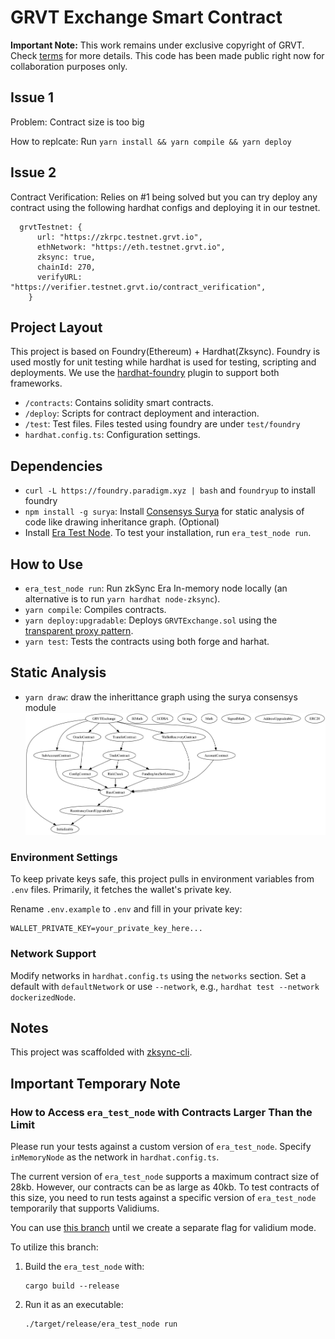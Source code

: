# GRVT Exchange Smart Contract

**Important Note:** This work remains under exclusive copyright of GRVT. Check [terms](https://github.com/gravity-technologies/contracts/blob/master/LICENSE.md) for more details. This code has been made public right now for collaboration purposes only.

## Issue 1

Problem: Contract size is too big

How to replcate: Run `yarn install && yarn compile && yarn deploy`

## Issue 2

Contract Verification: Relies on #1 being solved but you can try deploy any contract using the following hardhat configs and deploying it in our testnet.

```
  grvtTestnet: {
      url: "https://zkrpc.testnet.grvt.io",
      ethNetwork: "https://eth.testnet.grvt.io",
      zksync: true,
      chainId: 270,
      verifyURL: "https://verifier.testnet.grvt.io/contract_verification",
    }
```

## Project Layout

This project is based on Foundry(Ethereum) + Hardhat(Zksync). Foundry is used mostly for unit testing while hardhat is used for testing, scripting and deployments. We use the [hardhat-foundry](https://hardhat.org/hardhat-runner/plugins/nomicfoundation-hardhat-foundry) plugin to support both frameworks.

- `/contracts`: Contains solidity smart contracts.
- `/deploy`: Scripts for contract deployment and interaction.
- `/test`: Test files. Files tested using foundry are under `test/foundry`
- `hardhat.config.ts`: Configuration settings.

## Dependencies

- `curl -L https://foundry.paradigm.xyz | bash` and `foundryup` to install foundry
- `npm install -g surya`: Install [Consensys Surya](https://github.com/ConsenSys/surya?tab=readme-ov-file) for static analysis of code like drawing inheritance graph. (Optional)
- Install [Era Test Node](https://docs.zksync.io/build/test-and-debug/era-test-node.html#understanding-the-in-memory-node). To test your installation, run `era_test_node run`.

## How to Use

- `era_test_node run`: Run zkSync Era In-memory node locally (an alternative is to run `yarn hardhat node-zksync`).
- `yarn compile`: Compiles contracts.
- `yarn deploy:upgradable`: Deploys `GRVTExchange.sol` using the [transparent proxy pattern](https://blog.openzeppelin.com/the-transparent-proxy-pattern).
- `yarn test`: Tests the contracts using both forge and harhat.

## Static Analysis

- `yarn draw`: draw the inherittance graph using the surya consensys module
  ![GRVTExchange Logo](analysis/GRVTExchange.png)

### Environment Settings

To keep private keys safe, this project pulls in environment variables from `.env` files. Primarily, it fetches the wallet's private key.

Rename `.env.example` to `.env` and fill in your private key:

```
WALLET_PRIVATE_KEY=your_private_key_here...
```

### Network Support

Modify networks in `hardhat.config.ts` using the `networks` section. Set a default with `defaultNetwork` or use `--network`, e.g., `hardhat test --network dockerizedNode`.

## Notes

This project was scaffolded with [zksync-cli](https://github.com/matter-labs/zksync-cli).


## Important Temporary Note

### How to Access `era_test_node` with Contracts Larger Than the Limit

Please run your tests against a custom version of `era_test_node`. Specify `inMemoryNode` as the network in `hardhat.config.ts`.

The current version of `era_test_node` supports a maximum contract size of 28kb. However, our contracts can be as large as 40kb. To test contracts of this size, you need to run tests against a specific version of `era_test_node` temporarily that supports Validiums.

You can use [this branch](https://github.com/matter-labs/era-test-node/tree/dz-free-pubdata) until we create a separate flag for validium mode.

To utilize this branch:

1. Build the `era_test_node` with:

   ```
   cargo build --release
   ```

2. Run it as an executable:
   ```
   ./target/release/era_test_node run
   ```
